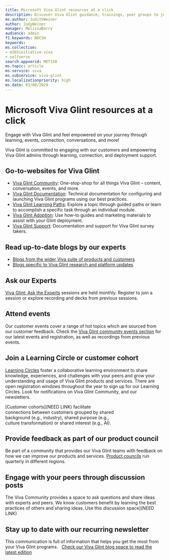 ```yaml
---
title: Microsoft Viva Glint resources at a click
description: Discover Viva Glint guidance, trainings, peer groups to join, events to attend, how to stay updated about new platform features, current research and so much more!
ms.author: JudithWeiner
author: JudyWeiner
manager: MelissaBarry
audience: admin
f1.keywords: NOCSH
keywords: 
ms.collection:  
- m365initiative-viva
- selfserve 
search.appverid: MET150 
ms.topic: article
ms.service: viva
ms.subservice: viva-glint
ms.localizationpriority: high
ms.date: 03/08/2024
---
```


# Microsoft Viva Glint resources at a click

Engage with Viva Glint and feel empowered on your journey through learning, events, connection, conversations, and more!

Viva Glint is committed to engaging with our customers and empowering Viva Glint admins through learning, connection, and deployment support. 

## Go-to-websites for Viva Glint

- [Viva Glint Community](https://techcommunity.microsoft.com/t5/viva-glint/ct-p/Viva-Glint): One-stop-shop for all things Viva Glint – content, conversation, events, and more. 
- [Viva Glint Documentation](https://learn.microsoft.com/en-us/viva/glint/introduction-viva-glint): Technical documentation for configuring and launching Viva Glint programs using our best practices. 
- [Viva Glint Learning Paths](https://learn.microsoft.com/en-us/viva/glint/start/viva-glint-learning-paths-and-modules): Explore a topic through guided paths or learn to accomplish a specific task through an individual module.
- [Viva Glint Adoption](https://adoption.microsoft.com/en-us/viva/glint/): Use how-to guides and marketing materials to assist with your Glint deployment.
- [Viva Glint Support](https://support.microsoft.com/en-us/topic/viva-glint-overview-87374186-feec-4256-962a-563f99992f08): Documentation and support for Viva Glint survey takers. 

## Read up-to-date blogs by our experts

- [Blogs from the wider Viva suite of products and customers](https://techcommunity.microsoft.com/t5/microsoft-viva-blog/bg-p/MicrosoftVivaBlog)
- [Blogs specific to Viva Glint research and platform updates](https://techcommunity.microsoft.com/t5/viva-glint-blog/bg-p/Viva_Glint_Blog)

## Ask our Experts

[Viva Glint: Ask the Experts](https://adoption.microsoft.com/en-us/viva/glint/ask-the-experts-resources/) sessions are held monthly. Register to join a session or explore recording and decks from previous sessions.

## Attend events

Our customer events cover a range of hot topics which are sourced from our customer feedback. Check the [Viva Glint community events section](https://techcommunity.microsoft.com/t5/viva-glint/eb-p/Viva_Glint_Events) for our latest events and registration, as well as recordings from previous events. 

## Join a Learning Circle or customer cohort

[Learning Circles](https:https://techcommunity.microsoft.com/t5/viva-glint/eb-p/Viva_Glint_Events) foster a collaborative learning environment to share knowledge, experiences, and challenges with your peers and grow your understanding and usage of Viva Glint products and services. There are open registration windows throughout the year to sign up for our Learning Circles. Look for notifications on Viva Glint Community, and our newsletters. 

[Customer cohorts](NEED LINK)  facilitate connections between customers grouped by shared background (e.g., industry), shared purpose (e.g., culture transformation) or shared interest (e.g., AI).


## Provide feedback as part of our product council

Be part of a community that provides our Viva Glint teams with feedback on how we can improve our products and services. [Product councils](https://learn.microsoft.com/viva/glint/setup/works-council) run quarterly in different regions.

## Engage with your peers through discussion posts

The Viva Community provides a space to ask questions and share ideas with experts and peers. We know customers benefit by learning the best practices of others and sharing ideas. Use this discussion space](NEED LINK) 

## Stay up to date with our recurring newsletter

This communication is full of information that helps you get the most from your Viva Glint programs.  
[Check our Viva Glint blog space to read the latest edition](https://techcommunity.microsoft.com/t5/viva-glint-blog/bg-p/Viva_Glint_Blog)

